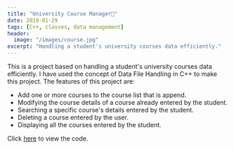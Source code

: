 ```yaml
---
title: "University Course Manager📝"
date: 2019-01-29
tags: [C++, classes, data management]
header:
  image: "/images/course.jpg"
excerpt: "Handling a student's university courses data efficiently."
---
```


This is a project based on handling a student's university courses data efficiently. I have used the concept of Data File Handling in C++ to make this project. The features of this project are:
- Add one or more courses to the course list that is append.
- Modifying the course details of a course already entered by the student.
- Searching a specific course's details entered by the student.
- Deleting a course entered by the user.
- Displaying all the courses entered by the student.

Click [here](https://github.com/devanshu125/University-Course-Manager) to view the code.
